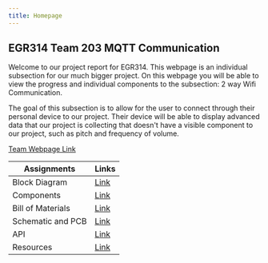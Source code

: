 ```yaml
---
title: Homepage
---
```


## EGR314 Team 203 MQTT Communication

Welcome to our project report for EGR314. This webpage is an individual subsection for our much bigger project. On this webpage you will be able to view the progress and individual components to the subsection: 2 way Wifi Communication.

The goal of this subsection is to allow for the user to connect through their personal device to our project. Their device will be able to display advanced data that our project is collecting that doesn't have a visible component to our project, such as pitch and frequency of volume.

[Team Webpage Link](https://egr314-2025-s-203.github.io/Team203.github.io/)


Assignments        |  Links
-------------------|---------------------------------------------------------------------
Block Diagram      |  [Link](https://brendan-keeter.github.io/Block_Diagram/)
Components         |  [Link](https://brendan-keeter.github.io/Component_Selection/)
Bill of Materials  |  [Link](https://brendan-keeter.github.io/BOM/)
Schematic and PCB  |  [Link](https://brendan-keeter.github.io/Schematic/)
API                |  [Link](https://brendan-keeter.github.io/API/)
Resources          |  [Link](https://brendan-keeter.github.io/Resources/)
